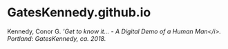 # GatesKennedy.github.io
Kennedy, Conor G. <i>'Get to know it... - A Digital Demo of a Human Man&lt;/i>. Portland: GatesKennedy, ca. 2018.
